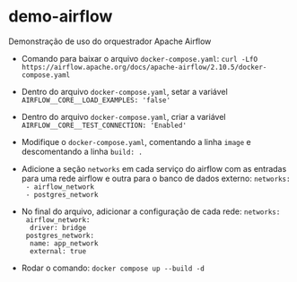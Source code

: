 # demo-airflow
Demonstração de uso do orquestrador Apache Airflow

- Comando para baixar o arquivo `docker-compose.yaml`:
`curl -LfO https://airflow.apache.org/docs/apache-airflow/2.10.5/docker-compose.yaml`

- Dentro do arquivo `docker-compose.yaml`, setar a variável `AIRFLOW__CORE__LOAD_EXAMPLES: 'false'`
- Dentro do arquivo `docker-compose.yaml`, criar a variável `AIRFLOW__CORE__TEST_CONNECTION: 'Enabled'`
- Modifique o `docker-compose.yaml`, comentando a linha `image` e descomentando a linha `build: .`
- Adicione a seção `networks` em cada serviço do airflow com as entradas para uma rede airflow e outra 
para o banco de dados externo:
`networks:`<br>
  ` - airflow_network`<br>
  ` - postgres_network`

- No final do arquivo, adicionar a configuração de cada rede:
`networks:`<br>
  ` airflow_network:`<br>
    `  driver: bridge`<br>
  ` postgres_network:`<br>
    `  name: app_network`<br>
    `  external: true`


- Rodar o comando: `docker compose up --build -d` 
